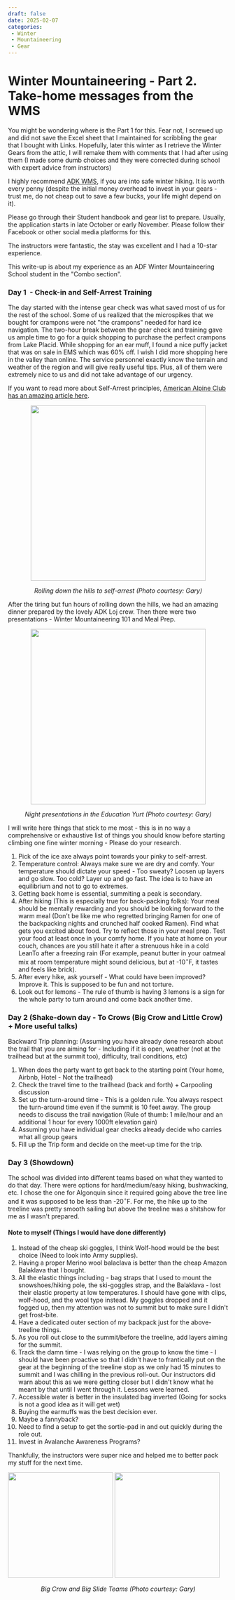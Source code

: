 ```yaml
---
draft: false
date: 2025-02-07 
categories:
 - Winter
 - Mountaineering
 - Gear
---
```


# Winter Mountaineering - Part 2. Take-home messages from the WMS

You might be wondering where is the Part 1 for this. Fear not, I screwed up and did not save the Excel sheet that I maintained for scribbling the gear that I bought with Links. Hopefully, later this winter as I retrieve the Winter Gears from the attic, I will remake them with comments that I had after using them (I made some dumb choices and they were corrected during school with expert advice from instructors)

I highly recommend [ADK WMS](https://www.winterschool.org/), if you are into safe winter hiking. It is worth every penny (despite the initial money overhead to invest in your gears - trust me, do not cheap out to save a few bucks, your life might depend on it). 

Please go through their Student handbook and gear list to prepare. Usually, the application starts in late October or early November. Please follow their Facebook or other social media platforms for this.

The instructors were fantastic, the stay was excellent and I had a 10-star experience.

This write-up is about my experience as an ADF Winter Mountaineering School student in the "Combo section".

### Day 1  - Check-in and Self-Arrest Training

The day started with the intense gear check was what saved most of us for the rest of the school. Some of us realized that the microspikes that we bought for crampons were not "the crampons" needed for hard ice navigation. The two-hour break between the gear check and training gave us ample time to go for a quick shopping to purchase the perfect crampons from Lake Placid. While shopping for an ear muff, I found a nice puffy jacket that was on sale in EMS which was 60% off. I wish I did more shopping here in the valley than online. The service personnel exactly know the terrain and weather of the region and will give really useful tips. Plus, all of them were extremely nice to us and did not take advantage of our urgency.

If you want to read more about Self-Arrest principles, [American Alpine Club has an amazing article here](https://americanalpineclub.org/news/2023/6/28/snow-climbing).

<p align="center">
 <image src="../../../media/WMS/self-arrest.gif" height=400/ width=400/>
 </image></p>
<p align="center">
 <em>Rolling down the hills to self-arrest (Photo courtesy: Gary)</em></image>
</p>

After the tiring but fun hours of rolling down the hills, we had an amazing dinner prepared by the lovely ADK Loj crew. Then there were two presentations - Winter Mountaineering 101 and Meal Prep.

<p align="center">
 <image src="../../../media/WMS/Night-presentation.jpg" height=400/ width=400/>
 </image></p>
<p align="center">
 <em>Night presentations in the Education Yurt (Photo courtesy: Gary)</em></image>
</p>

I will write here things that stick to me most - this is in no way a comprehensive or exhaustive list of things you should know before starting climbing one fine winter morning - Please do your research.

1. Pick of the ice axe always point towards your pinky to self-arrest.
2. Temperature control: Always make sure we are dry and comfy. Your temperature should dictate your speed - Too sweaty? Loosen up layers and go slow. Too cold? Layer up and go fast. The idea is to have an equilibrium and not to go to extremes.
3. Getting back home is essential, summiting a peak is secondary.
4. After hiking (This is especially true for back-packing folks): Your meal should be mentally rewarding and you should be looking forward to the warm meal (Don't be like me who regretted bringing Ramen for one of the backpacking nights and crunched half cooked Ramen). Find what gets you excited about food. Try to reflect those in your meal prep. Test your food at least once in your comfy home. If you hate at home on your couch, chances are you still hate it after a strenuous hike in a cold LeanTo after a freezing rain (For example, peanut butter in your oatmeal mix at room temperature might sound delicious, but at -$\text{10}^\circ\text{F}$, it tastes and feels like brick).
5. After every hike, ask yourself - What could have been improved? Improve it. This is supposed to be fun and not torture.
6. Look out for lemons - The rule of thumb is having 3 lemons is a sign for the whole party to turn around and come back another time.

### Day 2 (Shake-down day - To Crows (Big Crow and Little Crow) + More useful talks)

Backward Trip planning: (Assuming you have already done research about the trail that you are aiming for - Including if it is open, weather (not at the trailhead but at the summit too), difficulty, trail conditions, etc)

1. When does the party want to get back to the starting point (Your home, Airbnb, Hotel - Not the trailhead)
2. Check the travel time to the trailhead (back and forth) + Carpooling discussion
3. Set up the turn-around time - This is a golden rule. You always respect the turn-around time even if the summit is 10 feet away. The group needs to discuss the trail navigation (Rule of thumb: 1 mile/hour and an additional 1 hour for every 1000ft elevation gain)
4. Assuming you have individual gear checks already decide who carries what all group gears
5. Fill up the Trip form and decide on the meet-up time for the trip.

### Day 3 (Showdown)

The school was divided into different teams based on what they wanted to do that day. There were options for hard/medium/easy hiking, bushwacking, etc. I chose the one for Algonquin since it required going above the tree line and it was supposed to be less than -$\text{20}^\circ\text{F}$. For me, the hike up to the treeline was pretty smooth sailing but above the treeline was a shitshow for me as I wasn't prepared.

#### Note to myself (Things I would have done differently)
1. Instead of the cheap ski goggles, I think Wolf-hood would be the best choice (Need to look into Army supplies).
2. Having a proper Merino wool balaclava is better than the cheap Amazon Balaklava that I bought.
3. All the elastic things including - bag straps that I used to mount the snowshoes/hiking pole, the ski-goggles strap, and the Balaklava - lost their elastic property at low temperatures. I should have gone with clips, wolf-hood, and the wool type instead. My goggles dropped and it fogged up, then my attention was not to summit but to make sure I didn't get frost-bite.
4. Have a dedicated outer section of my backpack just for the above-treeline things.
5. As you roll out close to the summit/before the treeline, add layers aiming for the summit.
6. Track the damn time - I was relying on the group to know the time - I should have been proactive so that I didn't have to frantically put on the gear at the beginning of the treeline stop as we only had 15 minutes to summit and I was chilling in the previous roll-out. Our instructors did warn about this as we were getting closer but I didn't know what he meant by that until I went through it. Lessons were learned.
7. Accessible water is better in the insulated bag inverted (Going for socks is not a good idea as it will get wet)
8. Buying the earmuffs was the best decision ever.
9. Maybe a fannyback?
10. Need to find a setup to get the sortie-pad in and out quickly during the role out.
11. Invest in Avalanche Awareness Programs?

Thankfully, the instructors were super nice and helped me to better pack my stuff for the next time.

<p align="left">
 <image src="../../../media/WMS/big-crow.jpg" height=240>
 <image src="../../../media/WMS/Big-slide.jpg" height=240>
 </image></p>
<p align="center">
 <em>Big Crow and Big Slide Teams (Photo courtesy: Gary)</em></image>
</p>


